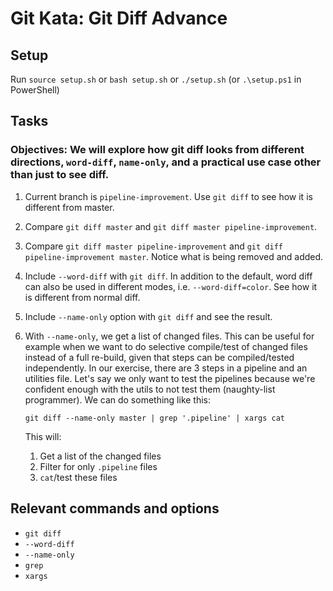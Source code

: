 # Git Kata: Git Diff Advance

## Setup

Run `source setup.sh` or `bash setup.sh` or `./setup.sh` (or `.\setup.ps1` in PowerShell)

## Tasks

### Objectives: We will explore how git diff looks from different directions, `word-diff`, `name-only`, and a practical use case other than just to see diff.

1. Current branch is `pipeline-improvement`. Use `git diff` to see how it is different from master.
2. Compare `git diff master` and `git diff master pipeline-improvement`.
3. Compare `git diff master pipeline-improvement` and `git diff pipeline-improvement master`. Notice what is being removed and added.
4. Include `--word-diff` with `git diff`. In addition to the default, word diff can also be used in different modes, i.e. `--word-diff=color`. See how it is different from normal diff.
5. Include `--name-only` option with `git diff` and see the result.
6. With `--name-only`, we get a list of changed files. This can be useful for example when we want to do selective compile/test of changed files instead of a full re-build, given that steps can be compiled/tested independently. In our exercise, there are 3 steps in a pipeline and an utilities file. Let's say we only want to test the pipelines because we're confident enough with the utils to not test them (naughty-list programmer). We can do something like this:

    `git diff --name-only master | grep '.pipeline' | xargs cat`

    This will:
    1. Get a list of the changed files
    2. Filter for only `.pipeline` files
    3. `cat`/test these files

## Relevant commands and options

- `git diff`
- `--word-diff`
- `--name-only`
- `grep`
- `xargs`
